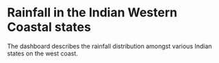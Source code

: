 # Rainfall in the Indian Western Coastal states

The dashboard describes the rainfall distribution amongst various Indian states on the west coast. 
